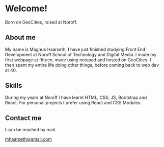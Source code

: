 # Welcome!

Born on GeoCities, raised at Noroff.

## About me

My name is Magnus Haarseth, I have just finished studying Front End Development at Noroff School of Technology and Digital Media. I made my first webpage at fifteen, made using notepad and hosted on GeoCities. I then spent my entire life doing other things, before coming back to web dev at 40.

## Skills

During my years at Noroff I have learnt HTML, CSS, JS, Bootstrap and React. For personal projects I prefer using React and CSS Modules.

## Contact me

I can be reached by mail.

mhaarseth@gmail.com
